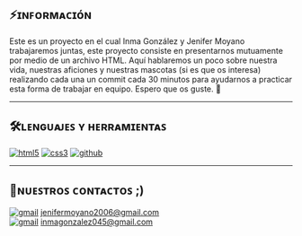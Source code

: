 ## ⚡ɪɴꜰᴏʀᴍᴀᴄɪóɴ
Este es un proyecto en el cual Inma González y Jenifer Moyano trabajaremos juntas, este proyecto consiste en presentarnos mutuamente por medio de un archivo HTML.
Aquí hablaremos un poco sobre nuestra vida, nuestras aficiones y nuestras mascotas (si es que os interesa) realizando cada una un commit cada 30 minutos para ayudarnos a practicar esta forma de trabajar en equipo.
Espero que os guste. 🤝

---
## 🛠️ʟᴇɴɢᴜᴀᴊᴇꜱ ʏ ʜᴇʀʀᴀᴍɪᴇɴᴛᴀꜱ
<a href='https://github.com/shivamkapasia0' target="_blank"><img alt='html5' src='https://img.shields.io/badge/HTML5-100000?style=for-the-badge&logo=html5&logoColor=white&labelColor=F16529&color=F16529'/></a>
<a href='https://github.com/shivamkapasia0' target="_blank"><img alt='css3' src='https://img.shields.io/badge/CSS3-100000?style=for-the-badge&logo=css3&logoColor=white&labelColor=3C9CD7&color=3C9CD7'/></a>
<a href='https://github.com/shivamkapasia0' target="_blank"><img alt='github' src='https://img.shields.io/badge/GitHub-100000?style=for-the-badge&logo=github&logoColor=white&labelColor=000000&color=000000'/></a>


---
## 💬ɴᴜᴇꜱᴛʀᴏꜱ ᴄᴏɴᴛᴀᴄᴛᴏꜱ ;)
<a href='https://github.com/shivamkapasia0' target="_blank"><img alt='gmail' src='https://img.shields.io/badge/-100000?style=flat-square&logo=gmail&logoColor=white&labelColor=D14836&color=D14836'/></a> <a href="jenifermoyano2006@gmail.com">jenifermoyano2006@gmail.com</a>
<br>
<a href='https://github.com/shivamkapasia0' target="_blank"><img alt='gmail' src='https://img.shields.io/badge/-100000?style=flat-square&logo=gmail&logoColor=white&labelColor=D14836&color=D14836'/></a> <a href="inmagonzalez045@gmail.com">inmagonzalez045@gmail.com</a>
